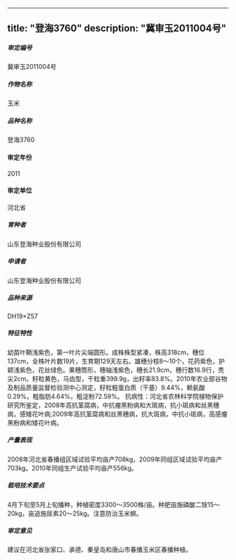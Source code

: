 
---
title: "登海3760"
description: "冀审玉2011004号"
---
##### 审定编号 
冀审玉2011004号

##### 作物名称
玉米

##### 品种名称
登海3760

#### 审定年份
2011	

#### 审定单位
河北省

##### 育种者
山东登海种业股份有限公司

##### 申请者
山东登海种业股份有限公司

##### 品种来源
DH19×Z57

##### 特征特性
幼苗叶鞘浅紫色，第一叶片尖端圆形。成株株型紧凑，株高318cm，穗位137cm，全株叶片数19片，生育期129天左右。雄穗分枝8～10个，花药紫色，护颖浅紫色，花丝绿色。果穗筒形，穗轴浅紫色，穗长21.9cm，穗行数16.9行，秃尖2cm。籽粒黄色，马齿型，千粒重399.9g，出籽率83.8%。2010年农业部谷物及制品质量监督检验测中心测定，籽粒粗蛋白质（干基）9.44%，赖氨酸0.29%，粗脂肪4.64%，粗淀粉72.59%。
抗病性：河北省农林科学院植物保护研究所鉴定，2008年高抗茎腐病，中抗瘤黑粉病和大斑病，抗小斑病和丝黑穗病，感矮花叶病;2009年高抗茎腐病和丝黑穗病，抗大斑病，中抗小斑病，高感瘤黑粉病和矮花叶病。

##### 产量表现
2008年河北省春播组区域试验平均亩产708kg，2009年同组区域试验平均亩产703kg。2010年同组生产试验平均亩产556kg。

##### 栽培技术要点
4月下旬至5月上旬播种，种植密度3300～3500株/亩。种肥亩施磷酸二铵15～20kg，亩追施尿素20～25kg。注意防治玉米螟。

##### 审定意见
建议在河北省张家口、承德、秦皇岛和唐山市春播玉米区春播种植。


